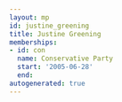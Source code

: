 ```yaml
---
layout: mp
id: justine_greening
title: Justine Greening
memberships:
- id: con
  name: Conservative Party
  start: '2005-06-28'
  end: 
autogenerated: true
---
```

